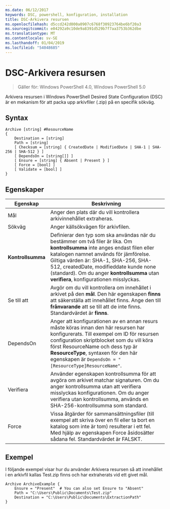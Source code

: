 ```yaml
---
ms.date: 06/12/2017
keywords: DSC, powershell, konfiguration, installation
title: DSC-Arkivera resursen
ms.openlocfilehash: d5ccd242d000a0907c6768f30923764be6bf20a3
ms.sourcegitcommit: e04292a9c10de9a8391d529b7f7aa3753b362dbe
ms.translationtype: MT
ms.contentlocale: sv-SE
ms.lasthandoff: 01/04/2019
ms.locfileid: "54048685"
---
```

# <a name="dsc-archive-resource"></a>DSC-Arkivera resursen

> Gäller för: Windows PowerShell 4.0, Windows PowerShell 5.0

Arkivera resursen i Windows PowerShell Desired State Configuration (DSC) är en mekanism för att packa upp arkivfiler (.zip) på en specifik sökväg.

## <a name="syntax"></a>Syntax
```MOF
Archive [string] #ResourceName
{
    Destination = [string]
    Path = [string]
    [ Checksum = [string] { CreatedDate | ModifiedDate | SHA-1 | SHA-256 | SHA-512 } ]
    [ DependsOn = [string[]] ]
    [ Ensure = [string] { Absent | Present } ]
    [ Force = [bool] ]
    [ Validate = [bool] ]
}
```

## <a name="properties"></a>Egenskaper

|  Egenskap  |  Beskrivning   |
|---|---|
| Mål| Anger den plats där du vill kontrollera arkivinnehållet extraheras.|
| Sökväg| Anger källsökvägen för arkivfilen.|
| __Kontrollsumma__| Definierar den typ som ska användas när du bestämmer om två filer är lika. Om __kontrollsumma__ inte anges endast filen eller katalogen namnet används för jämförelse. Giltiga värden är: SHA-1, SHA-256, SHA-512, createdDate, modifieddate kunde none (standard). Om du anger __kontrollsumma__ utan __verifiera__, konfigurationen misslyckas.|
| Se till att| Avgör om du vill kontrollera om innehållet i arkivet på den __mål__. Den här egenskapen __finns__ att säkerställa att innehållet finns. Ange den till __frånvarande__ att se till att de inte finns. Standardvärdet är __finns__.|
| DependsOn | Anger att konfigurationen av en annan resurs måste köras innan den här resursen har konfigurerats. Till exempel om ID för resursen configuration skriptblocket som du vill köra först ResourceName och dess typ är __ResourceType__, syntaxen för den här egenskapen är `DependsOn = "[ResourceType]ResourceName"`.|
| Verifiera| Använder egenskapen kontrollsumma för att avgöra om arkivet matchar signaturen. Om du anger kontrollsumma utan att verifiera misslyckas konfigurationen. Om du anger verifiera utan kontrollsumma, används en SHA-256-kontrollsumma som standard.|
| Force| Vissa åtgärder för sammansättningsfiler (till exempel att skriva över en fil eller ta bort en katalog som inte är tom) resulterar i ett fel. Med hjälp av egenskapen Force åsidosätter sådana fel. Standardvärdet är FALSKT.|

## <a name="example"></a>Exempel

I följande exempel visar hur du använder Arkivera resursen så att innehållet i en arkivfil kallas Test.zip finns och har extraherats vid ett givet mål.

```
Archive ArchiveExample {
    Ensure = "Present"  # You can also set Ensure to "Absent"
    Path = "C:\Users\Public\Documents\Test.zip"
    Destination = "C:\Users\Public\Documents\ExtractionPath"
}
```